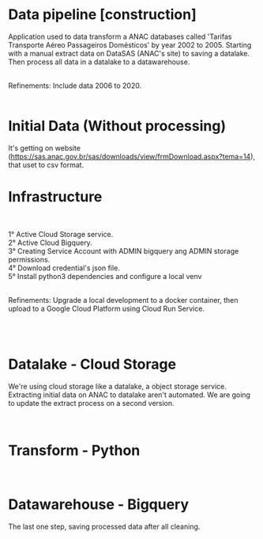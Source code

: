 # Data pipeline [construction]

Application used to data transform a ANAC databases called 'Tarifas Transporte Aéreo Passageiros Domésticos' by year 2002 to 2005. Starting with a manual extract data on DataSAS (ANAC's site) to saving a datalake. Then process all data in a datalake to a datawarehouse.

<br>
Refinements: Include data 2006 to 2020. 
<br><br>

# Initial Data (Without processing)

It's getting on website (https://sas.anac.gov.br/sas/downloads/view/frmDownload.aspx?tema=14), that uset to csv format.

# Infrastructure

<br>

1° Active Cloud Storage service.<br>
2° Active Cloud Bigquery.<br>
3° Creating Service Account with ADMIN bigquery ang ADMIN storage permissions.<br>
4° Download credential's json file. <br>
5° Install python3 dependencies and configure a local venv

<br>
Refinements: Upgrade a local development to a docker container, then upload to a Google Cloud Platform using Cloud Run Service.

<br><br>

# Datalake - Cloud Storage

We're using cloud storage like a datalake, a object storage service. Extracting initial data on ANAC to datalake aren't automated. We are going to update the extract process on a second version.

<br>

# Transform - Python 

<br>

# Datawarehouse - Bigquery

The last one step, saving processed data after all cleaning.

